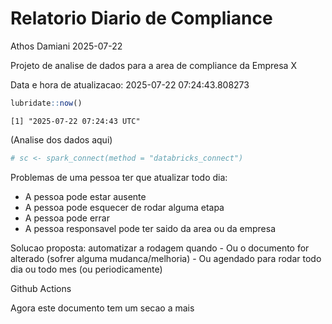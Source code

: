 # Relatorio Diario de Compliance
Athos Damiani
2025-07-22

Projeto de analise de dados para a area de compliance da Empresa X

Data e hora de atualizacao: 2025-07-22 07:24:43.808273

``` r
lubridate::now()
```

    [1] "2025-07-22 07:24:43 UTC"

(Analise dos dados aqui)

``` r
# sc <- spark_connect(method = "databricks_connect")
```

Problemas de uma pessoa ter que atualizar todo dia:

-   A pessoa pode estar ausente
-   A pessoa pode esquecer de rodar alguma etapa
-   A pessoa pode errar
-   A pessoa responsavel pode ter saido da area ou da empresa

Solucao proposta: automatizar a rodagem quando - Ou o documento for
alterado (sofrer alguma mudanca/melhoria) - Ou agendado para rodar todo
dia ou todo mes (ou periodicamente)

Github Actions

Agora este documento tem um secao a mais
